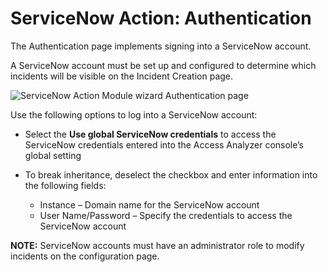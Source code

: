 # ServiceNow Action: Authentication

The Authentication page implements signing into a ServiceNow account.

A ServiceNow account must be set up and configured to determine which incidents will be visible on
the Incident Creation page.

![ServiceNow Action Module wizard Authentication page](/img/product_docs/accessanalyzer/admin/datacollector/box/authentication.webp)

Use the following options to log into a ServiceNow account:

- Select the **Use global ServiceNow credentials** to access the ServiceNow credentials entered into
  the Access Analyzer console’s global setting
- To break inheritance, deselect the checkbox and enter information into the following fields:

  - Instance – Domain name for the ServiceNow account
  - User Name/Password – Specify the credentials to access the ServiceNow account

**NOTE:** ServiceNow accounts must have an administrator role to modify incidents on the
configuration page.
